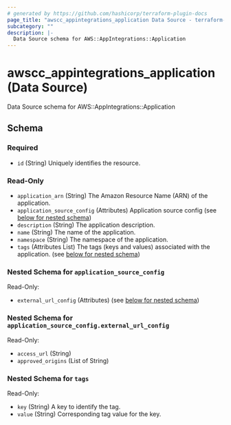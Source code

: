 ```yaml
---
# generated by https://github.com/hashicorp/terraform-plugin-docs
page_title: "awscc_appintegrations_application Data Source - terraform-provider-awscc"
subcategory: ""
description: |-
  Data Source schema for AWS::AppIntegrations::Application
---
```


# awscc_appintegrations_application (Data Source)

Data Source schema for AWS::AppIntegrations::Application



<!-- schema generated by tfplugindocs -->
## Schema

### Required

- `id` (String) Uniquely identifies the resource.

### Read-Only

- `application_arn` (String) The Amazon Resource Name (ARN) of the application.
- `application_source_config` (Attributes) Application source config (see [below for nested schema](#nestedatt--application_source_config))
- `description` (String) The application description.
- `name` (String) The name of the application.
- `namespace` (String) The namespace of the application.
- `tags` (Attributes List) The tags (keys and values) associated with the application. (see [below for nested schema](#nestedatt--tags))

<a id="nestedatt--application_source_config"></a>
### Nested Schema for `application_source_config`

Read-Only:

- `external_url_config` (Attributes) (see [below for nested schema](#nestedatt--application_source_config--external_url_config))

<a id="nestedatt--application_source_config--external_url_config"></a>
### Nested Schema for `application_source_config.external_url_config`

Read-Only:

- `access_url` (String)
- `approved_origins` (List of String)



<a id="nestedatt--tags"></a>
### Nested Schema for `tags`

Read-Only:

- `key` (String) A key to identify the tag.
- `value` (String) Corresponding tag value for the key.
